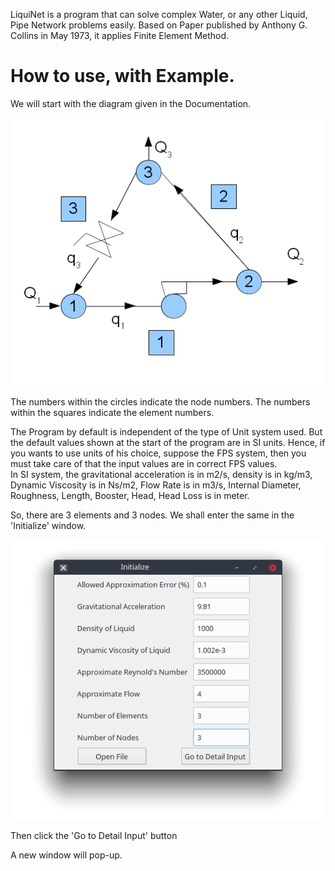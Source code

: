 LiquiNet is a program that can solve complex Water, or any other Liquid, Pipe Network problems easily. Based on Paper published by Anthony G. Collins in May 1973, it applies Finite Element Method.  
  
# How to use, with Example.  
  
We will start with the diagram given in the Documentation.  
  
![alt tag](https://github.com/samadritakarmakar/LiquiNet/blob/master/Documentation/Problem%20Set.png)
  
The numbers within the circles indicate the node numbers. The numbers within the squares indicate the element numbers.  

The Program by default is independent of the type of Unit system used. But the default values shown at the start of the program are in SI units. Hence, if you wants to use units of his choice, suppose the FPS system, then you must take care of that the input values are in correct FPS values.  
In SI system, the gravitational acceleration is in m2/s, density is in kg/m3, Dynamic Viscosity is in Ns/m2, Flow Rate is in m3/s, Internal Diameter, Roughness, Length, Booster, Head, Head Loss is in meter.  

So, there are 3 elements and 3 nodes. We shall enter the same in the 'Initialize' window.  
  
![alt tag](https://github.com/samadritakarmakar/LiquiNet/blob/master/Documentation/Initialize.png)
  
Then click the 'Go to Detail Input' button  
  
A new window will pop-up.  
